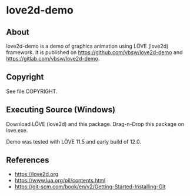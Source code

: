 # love2d-demo

## About
love2d-demo is a demo of graphics animation using LÖVE (love2d) framework. It is published on <https://github.com/vbsw/love2d-demo> and <https://gitlab.com/vbsw/love2d-demo>.

## Copyright
See file COPYRIGHT.

## Executing Source (Windows)
Download LÖVE (love2d) and this package. Drag-n-Drop this package on love.exe.

Demo was tested with LÖVE 11.5 and early build of 12.0.

## References
- https://love2d.org
- https://www.lua.org/pil/contents.html
- https://git-scm.com/book/en/v2/Getting-Started-Installing-Git
